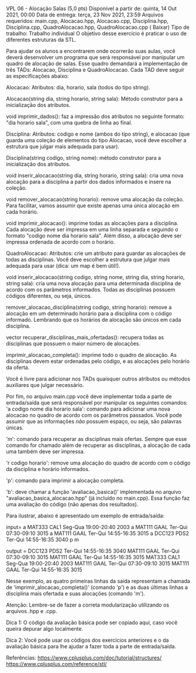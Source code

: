 VPL 06 - Alocação Salas (5,0 pts)
 Disponível a partir de: quinta, 14 Out 2021, 00:00
 Data de entrega: terça, 23 Nov 2021, 23:59
 Arquivos requeridos: main.cpp, Alocacao.hpp, Alocacao.cpp, Disciplina.hpp, Disciplina.cpp, QuadroAlocacao.hpp, QuadroAlocacao.cpp ( Baixar)
Tipo de trabalho:  Trabalho individual
O objetivo desse exercício é praticar o uso de diferentes estruturas da STL.

Para ajudar os alunos a encontrarem onde ocorrerão suas aulas, você deverá desenvolver um programa que será responsável por manipular um quadro de alocação de salas. Esse quadro demandará a implementação de três TADs: Alocacao, Disciplina e QuadroAlocacao. Cada TAD deve seguir as especificações abaixo:

Alocacao:
Atributos: dia, horario, sala (todos do tipo string).

Alocacao(string dia, string horario, string sala): Método construtor para a inicialização dos atributos.

void imprimir_dados(): faz a impressão dos atributos no seguinte formato: "dia horario sala", com uma quebra de linha ao final.

Disciplina:
Atributos: codigo e nome (ambos do tipo string), e alocacao (que guarda uma coleção de elementos do tipo Alocacao, você deve escolher a estrutura que julgar mais adequada para usar).

Disciplina(string codigo, string nome): método construtor para a inicialização dos atributos.

void inserir_alocacao(string dia, string horario, string sala): cria uma nova alocação para a disciplina a partir dos dados informados e insere na coleção.

void remover_alocacao(string horario): remove uma alocação da coleção. Para facilitar, vamos assumir que existe apenas uma única alocação em cada horário.

void imprimir_alocacao(): imprime todas as alocações para a disciplina. Cada alocação deve ser impressa em uma linha separada e seguindo o formato "codigo nome dia horario sala". Além disso, a alocação deve ser impressa ordenada de acordo com o horário.

QuadroAlocacao:
Atributos: crie um atributo para guardar as alocações de todas as disciplinas. Você deve escolher a estrutura que julgar mais adequada para usar (dica: um map é bem útil!).

void inserir_alocacao(string codigo, string nome, string dia, string horario, string sala): cria uma nova alocação para uma determinada disciplina de acordo com os parâmetros informados. Todas as disciplinas possuem códigos diferentes, ou seja, únicos.

remover_alocacao_disciplina(string codigo, string horario): remove a alocação em um determinado horário para a disciplina com o código informado. Lembrando que os horários de alocação são únicos em cada disciplina.

vector<Disciplina> recuperar_disciplinas_mais_ofertadas(): recupera todas as disciplinas que possuem o maior número de alocações.

imprimir_alocacao_completa(): imprime todo o quadro de alocação. As disciplinas devem estar ordenadas pelo código, e as alocações pelo horário da oferta.

Você é livre para adicionar nos TADs quaisquer outros atributos ou métodos auxiliares que julgar necessário.

Por fim, no arquivo main.cpp você deve implementar toda a parte de entrada/saída que será responsável por manipular os seguintes comandos:
'a codigo nome dia horario sala': comando para adicionar uma nova alocacao no quadro de acordo com os parâmetros passados. Você pode assumir que as informações *não* possuem espaço, ou seja, são palavras únicas.

'm': comando para recuperar as disciplinas mais ofertas. Sempre que esse comando for chamado além de recuperar as disciplinas, a alocação de cada uma também deve ser impressa.

'r codigo horario': remove uma alocação do quadro de acordo com o código da disciplina e horário informados.

'p': comando para imprimir a alocação completa.

'b': deve chamar a função 'avaliacao_basica()' implementada no arquivo "avaliacao_basica_alocacao.hpp" (já incluído no main.cpp). Essa função faz uma avaliação do código (não apenas dos resultados).

Para ilustrar, abaixo é apresentado um exemplo de entrada/saída:

input=
a MAT333 CAL1 Seg-Qua 19:00-20:40 2003
a MAT111 GAAL Ter-Qui 07:30-09:10 3015
a MAT111 GAAL Ter-Qui 14:55-16:35 3015
a DCC123 PDS2  Ter-Qui 14:55-16:35 3040
p
m

output =
DCC123 PDS2 Ter-Qui 14:55-16:35 3040
MAT111 GAAL Ter-Qui 07:30-09:10 3015
MAT111 GAAL Ter-Qui 14:55-16:35 3015
MAT333 CAL1 Seg-Qua 19:00-20:40 2003
MAT111 GAAL Ter-Qui 07:30-09:10 3015
MAT111 GAAL Ter-Qui 14:55-16:35 3015

Nesse exemplo, as quatro primeiras linhas da saída representam a chamada de 'imprimir_alocacao_completa()' (comando 'p') e as duas últimas linhas a disciplina mais ofertada e suas alocações (comando 'm').


Atenção: Lembre-se de fazer a correta modularização utilizando os arquivos .hpp e .cpp.

Dica 1:
O código da avaliação básica pode ser copiado aqui, caso você queira depurar algo localmente.

Dica 2:
Você pode usar os códigos dos exercícios anteriores e o da avaliação básica para lhe ajudar a fazer toda a parte de entrada/saída.

Referências:
https://www.cplusplus.com/doc/tutorial/structures/
https://www.cplusplus.com/reference/stl/
